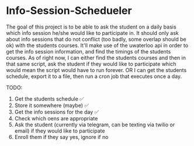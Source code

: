 # Info-Session-Schedueler

The goal of this project is to be able to ask the student on a daily basis which info session he/she would like to participate in. It should only ask about info sessions that do not conflict (too badly, some overlap should be ok) with the students courses. It'll make use of the uwaterloo api in order to get the info session information, and find the timings of the students courses. As of right now, I can either find the students courses and then in that same script, ask the student if they would like to participate which would mean the script would have to run forever. OR I can get the students schedule, export it to a file, then run a cron job that executes once a day.

TODO: <br>

1. Get the students schedule :white_check_mark:
2. Store it somewhere (maybe) :white_check_mark:
3. Get the info sessions for the day :white_check_mark:
4. Check which oens are appropriate 
5. Ask the student (currently via telegram, can be texting via twilio or email) if they would like to participate
6. Enroll them if they say yes, ignore if no

